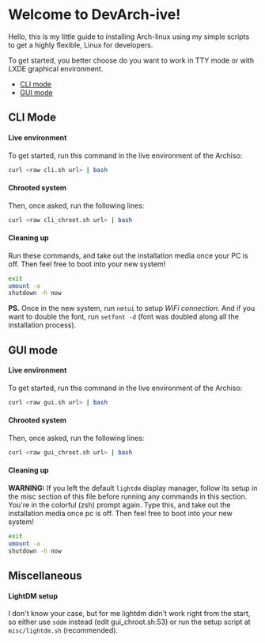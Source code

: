 # Welcome to DevArch-ive!

Hello, this is my little guide to installing Arch-linux using my simple scripts to get a highly flexible, Linux for developers.

To get started, you better choose do you want to work in TTY mode or with LXDE graphical environment.

 - [CLI mode](#cli)
 - [GUI mode](#gui)

## CLI Mode

#### Live environment
To get started, run this command in the live environment of the Archiso:
```bash
curl <raw cli.sh url> | bash
```

#### Chrooted system
Then, once asked, run the following lines:
```bash
curl <raw cli_chroot.sh url> | bash
```

#### Cleaning up
Run these commands, and take out the installation media once your PC is off. Then feel free to boot into your new system!
```bash
exit
umount -a
shutdown -h now
```

**PS.** Once in the new system, run `nmtui` to setup _WiFi connection_. And if you want to double the font, run `setfont -d` (font was doubled along all the installation process).

## GUI mode

#### Live environment
To get started, run this command in the live environment of the Archiso:
```bash
curl <raw gui.sh url> | bash
```

#### Chrooted system
Then, once asked, run the following lines:
```bash
curl <raw gui_chroot.sh url> | bash
```

#### Cleaning up
**WARNING:** If you left the default `lightdm` display manager, follow its setup in the misc section of this file before running any commands in this section.
You're in the colorful (zsh) prompt again. Type this, and take out the installation media once pc is off. Then feel free to boot into your new system!
```bash
exit
umount -a
shutdown -h now
```

## Miscellaneous

#### LightDM setup

I don't know your case, but for me lightdm didn't work right from the start, so either use `sddm` instead (edit gui_chroot.sh:53) or run the setup script at `misc/lightdm.sh` (recommended).

